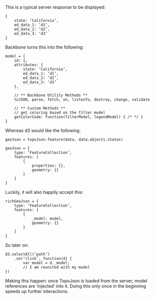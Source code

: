 This is a typical server response to be displayed:

	{
		state: ‘California’,
		ed_data_1: ‘d1’,
		ed_data_2: ‘d2’,
		ed_data_3: ‘d3’
	}

Backbone turns this into the following:

	model = {
		id: 1,
		attributes: {
			state: ‘California’,
			ed_data_1: ‘d1’,
			ed_data_2: ‘d2’,
			ed_data_3: ‘d3’
		},

		// ** Backbone Utility Methods **
		toJSON, parse, fetch, on, listenTo, destroy, change, validate

		// ** Custom Methods **
		// get coloring based on the filter model
		getColorCode: function(filterModel, legendModel) { /* */ }
	}

Whereas d3 would like the following:

	geoJson = topoJson.feature(data, data.objects.states)

	geoJson = {
		type: ‘FeatureCollection’,
		features: [
			{
				properties: {},
				geometry: {}
			}
		]
	}


Luckily, it will also happily accept this:

	richGeoJson = {
		type: ‘FeatureCollection’,
		features: [
			{
				_model: model,
				geometry: {}
			}
		]
	}


So later on:

	d3.selectAll(‘path’)
		.on(‘click’, function(d) {
			var model = d._model;
			// I am reunited with my model
	})

Making this happen: once TopoJson is loaded from the server, model references are ‘injected’ into it. Doing this only once in the beginning speeds up further interactions.
